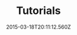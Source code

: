 ---
title: Tutorials
description: Tutorials
layout: docs
date: 2015-03-18T20:11:12.560Z
priority: 11
---